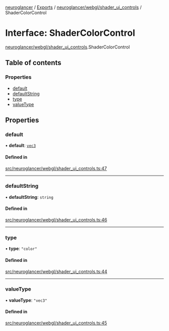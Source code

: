 [neuroglancer](../README.md) / [Exports](../modules.md) / [neuroglancer/webgl/shader\_ui\_controls](../modules/neuroglancer_webgl_shader_ui_controls.md) / ShaderColorControl

# Interface: ShaderColorControl

[neuroglancer/webgl/shader_ui_controls](../modules/neuroglancer_webgl_shader_ui_controls.md).ShaderColorControl

## Table of contents

### Properties

- [default](neuroglancer_webgl_shader_ui_controls.ShaderColorControl.md#default)
- [defaultString](neuroglancer_webgl_shader_ui_controls.ShaderColorControl.md#defaultstring)
- [type](neuroglancer_webgl_shader_ui_controls.ShaderColorControl.md#type)
- [valueType](neuroglancer_webgl_shader_ui_controls.ShaderColorControl.md#valuetype)

## Properties

### default

• **default**: [`vec3`](../classes/neuroglancer_util_geom.vec3.md)

#### Defined in

[src/neuroglancer/webgl/shader_ui_controls.ts:47](https://github.com/ActiveBrainAtlas2/neuroglancer/blob/034b457d/src/neuroglancer/webgl/shader_ui_controls.ts#L47)

___

### defaultString

• **defaultString**: `string`

#### Defined in

[src/neuroglancer/webgl/shader_ui_controls.ts:46](https://github.com/ActiveBrainAtlas2/neuroglancer/blob/034b457d/src/neuroglancer/webgl/shader_ui_controls.ts#L46)

___

### type

• **type**: ``"color"``

#### Defined in

[src/neuroglancer/webgl/shader_ui_controls.ts:44](https://github.com/ActiveBrainAtlas2/neuroglancer/blob/034b457d/src/neuroglancer/webgl/shader_ui_controls.ts#L44)

___

### valueType

• **valueType**: ``"vec3"``

#### Defined in

[src/neuroglancer/webgl/shader_ui_controls.ts:45](https://github.com/ActiveBrainAtlas2/neuroglancer/blob/034b457d/src/neuroglancer/webgl/shader_ui_controls.ts#L45)

